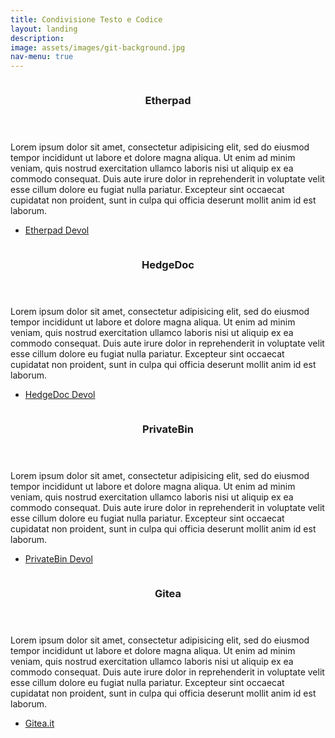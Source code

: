 ```yaml
---
title: Condivisione Testo e Codice
layout: landing
description:
image: assets/images/git-background.jpg
nav-menu: true
---
```


<!-- Main -->
<div id="main">

<!-- One -->
<!-- <section id="one">
	<div class="inner">
		<header class="major">
			<h2>Cos'è il Fediverso?</h2>
		</header>
		<p>Lorem ipsum dolor sit amet, consectetur adipisicing elit, sed do eiusmod tempor incididunt ut labore et dolore magna aliqua. Ut enim ad minim veniam, quis nostrud exercitation ullamco laboris nisi ut aliquip ex ea commodo consequat. Duis aute irure dolor in reprehenderit in voluptate velit esse cillum dolore eu fugiat nulla pariatur. Excepteur sint occaecat cupidatat non proident, sunt in culpa qui officia deserunt mollit anim id est laborum.</p>
	</div>
</section> -->

<!-- Two -->
<section id="two" class="spotlights">
	<section>
		<img src="{{ site.baseurl }}/assets/images/etherpad.jpg" alt="">
		<div class="content">
			<div class="inner">
				<header class="major">
					<h3>Etherpad</h3>
				</header>
				<p>Lorem ipsum dolor sit amet, consectetur adipisicing elit, sed do eiusmod tempor incididunt ut labore et dolore magna aliqua. Ut enim ad minim veniam, quis nostrud exercitation ullamco laboris nisi ut aliquip ex ea commodo consequat. Duis aute irure dolor in reprehenderit in voluptate velit esse cillum dolore eu fugiat nulla pariatur. Excepteur sint occaecat cupidatat non proident, sunt in culpa qui officia deserunt mollit anim id est laborum.</p>
				<ul class="actions">
					<li><a href="https://etherpad.devol.it" class="button">Etherpad Devol</a></li>
				</ul>
			</div>
		</div>
	</section>
	<section>
		<img src="{{ site.baseurl }}/assets/images/hedgedoc.jpg" alt="">
		<div class="content">
			<div class="inner">
				<header class="major">
					<h3>HedgeDoc</h3>
				</header>
				<p>Lorem ipsum dolor sit amet, consectetur adipisicing elit, sed do eiusmod tempor incididunt ut labore et dolore magna aliqua. Ut enim ad minim veniam, quis nostrud exercitation ullamco laboris nisi ut aliquip ex ea commodo consequat. Duis aute irure dolor in reprehenderit in voluptate velit esse cillum dolore eu fugiat nulla pariatur. Excepteur sint occaecat cupidatat non proident, sunt in culpa qui officia deserunt mollit anim id est laborum.</p>
				<ul class="actions">
					<li><a href="https://hedgedoc.devol.it" class="button">HedgeDoc Devol</a></li>
				</ul>
			</div>
		</div>
	</section>
	<section>
		<img src="{{ site.baseurl }}/assets/images/privatebin.jpg" alt="">
		<div class="content">
			<div class="inner">
				<header class="major">
					<h3>PrivateBin</h3>
				</header>
				<p>Lorem ipsum dolor sit amet, consectetur adipisicing elit, sed do eiusmod tempor incididunt ut labore et dolore magna aliqua. Ut enim ad minim veniam, quis nostrud exercitation ullamco laboris nisi ut aliquip ex ea commodo consequat. Duis aute irure dolor in reprehenderit in voluptate velit esse cillum dolore eu fugiat nulla pariatur. Excepteur sint occaecat cupidatat non proident, sunt in culpa qui officia deserunt mollit anim id est laborum.</p>
				<ul class="actions">
					<li><a href="https://privatebin.devol.it" class="button">PrivateBin Devol</a></li>
				</ul>
			</div>
		</div>
	</section>
	<section>
		<img src="{{ site.baseurl }}/assets/images/gitea.jpg" alt="">
		<div class="content">
			<div class="inner">
				<header class="major">
					<h3>Gitea</h3>
				</header>
				<p>Lorem ipsum dolor sit amet, consectetur adipisicing elit, sed do eiusmod tempor incididunt ut labore et dolore magna aliqua. Ut enim ad minim veniam, quis nostrud exercitation ullamco laboris nisi ut aliquip ex ea commodo consequat. Duis aute irure dolor in reprehenderit in voluptate velit esse cillum dolore eu fugiat nulla pariatur. Excepteur sint occaecat cupidatat non proident, sunt in culpa qui officia deserunt mollit anim id est laborum.</p>
				<ul class="actions">
					<li><a href="https://gitea.it" class="button">Gitea.it</a></li>
				</ul>
			</div>
		</div>
	</section>
</section>


<!-- Three -->
<!-- <section id="three">
	<div class="inner">
		<header class="major">
			<h2>Massa libero</h2>
		</header>
		<p>Nullam et orci eu lorem consequat tincidunt vivamus et sagittis libero. Mauris aliquet magna magna sed nunc rhoncus pharetra. Pellentesque condimentum sem. In efficitur ligula tate urna. Maecenas laoreet massa vel lacinia pellentesque lorem ipsum dolor. Nullam et orci eu lorem consequat tincidunt. Vivamus et sagittis libero. Mauris aliquet magna magna sed nunc rhoncus amet pharetra et feugiat tempus.</p>
		<ul class="actions">
			<li><a href="generic.html" class="button next">Get Started</a></li>
		</ul>
	</div>
</section> -->

</div>
